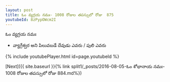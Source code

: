 ```yaml
---
layout: post
title: ఓం వ్యగ్రయ నమః- 1008 రోజుల తపస్సులో రోజు  875
youtubeId: 8zPypOWcm2I
---
```

 
 
 ఓం వ్యగ్రయ నమః  
 
 -  వ్యాగ్రేశ్వర అని పిలువబడే దేవుడు ఎవరు / పులి ఎవరు 
 
  
 
  
 
 
 
 
 
 


{% include youtubePlayer.html id=page.youtubeId %}
 
[Next]({{ site.baseurl }}{% link  split1/_posts/2016-08-05-ఓం శోభానాయ నమః- 1008 రోజుల తపస్సులో రోజు  884.md%})
 
